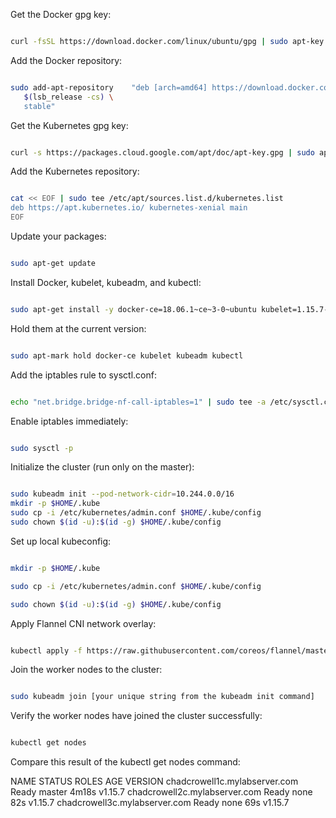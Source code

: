 Get the Docker gpg key:
```sh

curl -fsSL https://download.docker.com/linux/ubuntu/gpg | sudo apt-key add -
```
Add the Docker repository:
```sh

sudo add-apt-repository    "deb [arch=amd64] https://download.docker.com/linux/ubuntu \
   $(lsb_release -cs) \
   stable"
```
Get the Kubernetes gpg key:
```sh

curl -s https://packages.cloud.google.com/apt/doc/apt-key.gpg | sudo apt-key add -
```
Add the Kubernetes repository:
```sh

cat << EOF | sudo tee /etc/apt/sources.list.d/kubernetes.list
deb https://apt.kubernetes.io/ kubernetes-xenial main
EOF
```
Update your packages:
```sh

sudo apt-get update
```
Install Docker, kubelet, kubeadm, and kubectl:
```sh

sudo apt-get install -y docker-ce=18.06.1~ce~3-0~ubuntu kubelet=1.15.7-00 kubeadm=1.15.7-00 kubectl=1.15.7-00
```
Hold them at the current version:
```sh

sudo apt-mark hold docker-ce kubelet kubeadm kubectl
```
Add the iptables rule to sysctl.conf:
```sh

echo "net.bridge.bridge-nf-call-iptables=1" | sudo tee -a /etc/sysctl.conf
```
Enable iptables immediately:
```sh

sudo sysctl -p
```
Initialize the cluster (run only on the master):
```sh

sudo kubeadm init --pod-network-cidr=10.244.0.0/16
mkdir -p $HOME/.kube
sudo cp -i /etc/kubernetes/admin.conf $HOME/.kube/config
sudo chown $(id -u):$(id -g) $HOME/.kube/config
```
Set up local kubeconfig:
```sh

mkdir -p $HOME/.kube

sudo cp -i /etc/kubernetes/admin.conf $HOME/.kube/config

sudo chown $(id -u):$(id -g) $HOME/.kube/config
```
Apply Flannel CNI network overlay:
```sh

kubectl apply -f https://raw.githubusercontent.com/coreos/flannel/master/Documentation/kube-flannel.yml
```
Join the worker nodes to the cluster:
```sh

sudo kubeadm join [your unique string from the kubeadm init command]
```
Verify the worker nodes have joined the cluster successfully:
```sh

kubectl get nodes
```
Compare this result of the kubectl get nodes command:

NAME                            STATUS   ROLES    AGE   VERSION
chadcrowell1c.mylabserver.com   Ready    master   4m18s v1.15.7
chadcrowell2c.mylabserver.com   Ready    none     82s   v1.15.7
chadcrowell3c.mylabserver.com   Ready    none     69s   v1.15.7